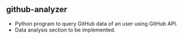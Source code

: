 ## github-analyzer
  * Python program to query GitHub data of an user using GitHub API.
  * Data analysis section to be implemented.

